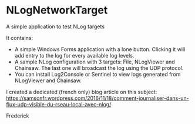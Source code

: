 # NLogNetworkTarget
A simple application to test NLog targets

It contains:

- A simple Windows Forms application with a lone button. Clicking it will add entry to the log for every available log levels.
- A sample NLog configuration with 3 targets: File, NLogViewer and Chainsaw. The last one will broadcast the log using the UDP protocol.
- You can install Log2Console or Sentinel to view logs generated from NLogViewer and Chainsaw.

I created a dedicated (french only) blog article on this subject:
https://samsonfr.wordpress.com/2016/11/18/comment-journaliser-dans-un-flux-udp-visible-du-rseau-local-avec-nlog/

Frederick
